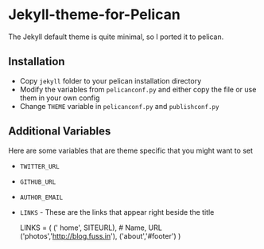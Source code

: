 Jekyll-theme-for-Pelican
========================

The Jekyll default theme is quite minimal, so I ported it to pelican.

## Installation

 - Copy `jekyll` folder to your pelican installation directory
 - Modify the variables from `pelicanconf.py` and either copy the file or use them in your own config
 - Change `THEME` variable in `pelicanconf.py` and `publishconf.py`
 
## Additional Variables

Here are some variables that are theme specific that you might want to set
 
 - `TWITTER_URL`
 - `GITHUB_URL`
 - `AUTHOR_EMAIL`
 
 - `LINKS` - These are the links that appear right beside the title
 
      LINKS = (
          ('    home', SITEURL), # Name, URL
          ('photos','http://blog.fuss.in'),
          ('about','#footer')
      )

